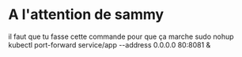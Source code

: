 # A l'attention de sammy 

il faut que tu fasse cette commande pour que ça marche 
sudo nohup kubectl port-forward service/app --address 0.0.0.0 80:8081 &

